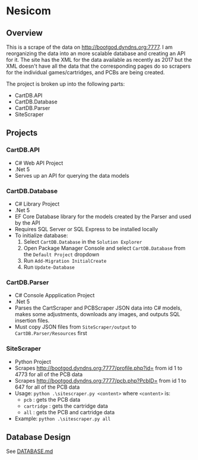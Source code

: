 # Nesicom

## Overview
This is a scrape of the data on http://bootgod.dyndns.org:7777. I am reorganizing the data into an more scalable database and creating an API for it. The site has the XML for the data available as recently as 2017 but the XML doesn't have all the data that the corresponding pages do so scrapers for the individual games/cartridges, and PCBs are being created.

The project is broken up into the following parts:
- CartDB.API
- CartDB.Database
- CartDB.Parser
- SiteScraper

## Projects
### CartDB.API
- C# Web API Project
- .Net 5
- Serves up an API for querying the data models

### CartDB.Database
- C# Library Project
- .Net 5
- EF Core Database library for the models created by the Parser and used by the API
- Requires SQL Server or SQL Express to be installed locally
- To initialize database:
  1. Select `CartDB.Database` in the `Solution Explorer`
  2. Open Package Manager Console and select `CartDB.Database` from the `Default Project` dropdown
  3. Run `Add-Migration InitialCreate`
  4. Run `Update-Database`

### CartDB.Parser
- C# Console Appplication Project
- .Net 5
- Parses the CartScraper and PCBScraper JSON data into C# models, makes some adjustments, downloads any images, and outputs SQL insertion files.
- Must copy JSON files from `SiteScraper/output` to `CartDB.Parser/Resources` first

### SiteScraper
- Python Project
- Scrapes http://bootgod.dyndns.org:7777/profile.php?id= from id 1 to 4773 for all of the PCB data
- Scrapes http://bootgod.dyndns.org:7777/pcb.php?PcbID= from id 1 to 647 for all of the PCB data
- Usage: `python .\sitescraper.py <content>` where `<content>` is:
  - `pcb` : gets the PCB data
  - `cartridge` : gets the cartridge data
  - `all` : gets the PCB and cartridge data
- Example: `python .\sitescraper.py all`

## Database Design
See [DATABASE.md](DATABASE.md)